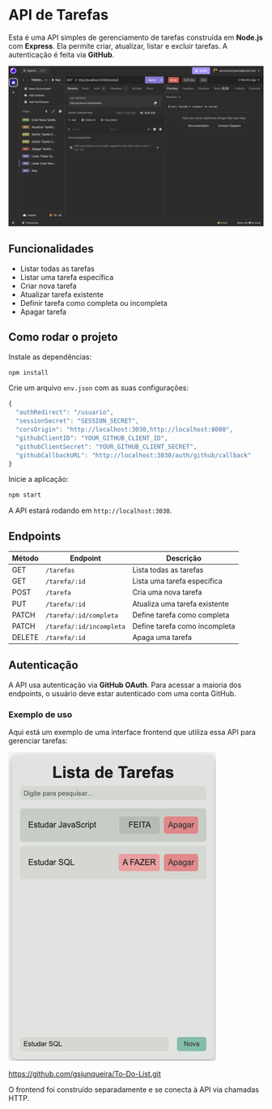 # API de Tarefas

Esta é uma API simples de gerenciamento de tarefas construída em **Node.js** com **Express**. Ela permite criar, atualizar, listar e excluir tarefas. A autenticação é feita via **GitHub**.

![API no Insomnia](assest/insomnia.png)

## Funcionalidades

- Listar todas as tarefas
- Listar uma tarefa específica
- Criar nova tarefa
- Atualizar tarefa existente
- Definir tarefa como completa ou incompleta
- Apagar tarefa

## Como rodar o projeto

Instale as dependências:

```bash
npm install
```

Crie um arquivo `env.json` com as suas configurações:

```javascript
{
  "authRedirect": "/usuario",
  "sessionSecret": "SESSION_SECRET",
  "corsOrigin": "http://localhost:3030,http://localhost:8080",
  "githubClientID": "YOUR_GITHUB_CLIENT_ID",
  "githubClientSecret": "YOUR_GITHUB_CLIENT_SECRET",
  "githubCallbackURL": "http://localhost:3030/auth/github/callback"
}
```

Inicie a aplicação:

```bash
npm start
```

A API estará rodando em `http://localhost:3030`.

## Endpoints

| Método  | Endpoint              | Descrição                         |
| ------- | --------------------- | --------------------------------- |
| GET     | `/tarefas`             | Lista todas as tarefas           |
| GET     | `/tarefa/:id`          | Lista uma tarefa específica      |
| POST    | `/tarefa`              | Cria uma nova tarefa             |
| PUT     | `/tarefa/:id`          | Atualiza uma tarefa existente    |
| PATCH   | `/tarefa/:id/completa` | Define tarefa como completa      |
| PATCH   | `/tarefa/:id/incompleta` | Define tarefa como incompleta  |
| DELETE  | `/tarefa/:id`          | Apaga uma tarefa                 |

## Autenticação

A API usa autenticação via **GitHub OAuth**. Para acessar a maioria dos endpoints, o usuário deve estar autenticado com uma conta GitHub.

### Exemplo de uso

Aqui está um exemplo de uma interface frontend que utiliza essa API para gerenciar tarefas:

![Frontend para a API](assest/frontend.png)

<https://github.com/gsjunqueira/To-Do-List.git>

O frontend foi construído separadamente e se conecta à API via chamadas HTTP.
